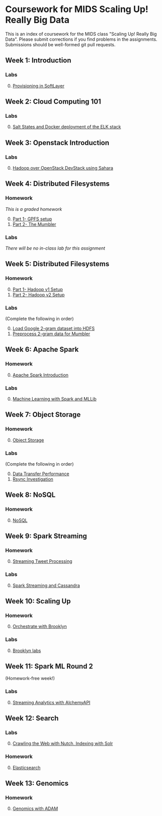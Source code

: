 # Coursework for MIDS Scaling Up! Really Big Data

This is an index of coursework for the MIDS class "Scaling Up! Really Big Data". Please submit corrections if you find problems in the assignments. Submissions should be well-formed git pull requests.

## Week 1: Introduction

### Labs

0. [Provisioning in SoftLayer](week1/labs/softlayer_provisioning)

## Week 2: Cloud Computing 101

### Labs

0. [Salt States and Docker deployment of the ELK stack](week2/labs/salt_states_and_docker-ELK)

## Week 3: Openstack Introduction

### Labs

0. [Hadoop over OpenStack DevStack using Sahara](week3/labs/devstack_sahara)

## Week 4: Distributed Filesystems

### Homework

_This is a graded homework_

0. [Part 1- GPFS setup](week4/hw/gpfs_setup)
0. [Part 2- The Mumbler](week4/hw/the_mumbler)

### Labs

_There will be no in-class lab for this assignment_

## Week 5: Distributed Filesystems

### Homework

0. [Part 1- Hadoop v1 Setup](week5/hw/version_1)
0. [Part 2- Hadoop v2 Setup](week5/hw/version_2)

### Labs

(Complete the following in order)

0. [Load Google 2-gram dataset into HDFS](week5/labs/hdfs_2gram_data_load)
0. [Preprocess 2-gram data for Mumbler](week5/labs/2gram_mumbler_preprocess)

## Week 6: Apache Spark

### Homework

0. [Apache Spark Introduction](week6/hw/apache_spark_introduction)

### Labs

0. [Machine Learning with Spark and MLLib](week6/labs/Spam)

## Week 7: Object Storage

### Homework

0. [Object Storage](week7/hw)

### Labs

(Complete the following in order)

0. [Data Transfer Performance](week7/labs/data_xfer_perf)
0. [Rsync Investigation](week7/labs/rsync_investigation)

## Week 8: NoSQL

### Homework

0. [NoSQL](week8/hw)

## Week 9: Spark Streaming

### Homework

0. [Streaming Tweet Processing](week9/hw)

### Labs

0. [Spark Streaming and Cassandra](week9/labs/streaming_and_cassandra)

## Week 10: Scaling Up

### Homework

0. [Orchestrate with Brooklyn](week10/hw)

### Labs

0. [Brooklyn labs](week10/labs)

## Week 11: Spark ML Round 2

(Homework-free week!)

### Labs

0. [Streaming Analytics with AlchemyAPI](week11/labs/Sentiment)

## Week 12: Search

### Labs

0. [Crawling the Web with Nutch, Indexing with Solr](week12/lab)

### Homework

0. [Elasticsearch](week12/hw)

## Week 13: Genomics

### Homework

0. [Genomics with ADAM](week13/hw)

